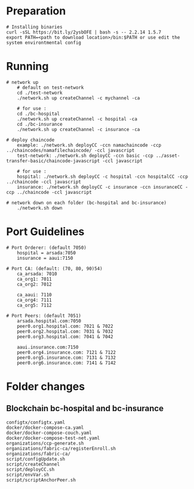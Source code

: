 # Preparation

    # Installing binaries
    curl -sSL https://bit.ly/2ysbOFE | bash -s -- 2.2.14 1.5.7
    export PATH=<path to download location>/bin:$PATH or use edit the system environtmental config

# Running

    # network up
        # default on test-network
        cd ./test-network
        ./network.sh up createChannel -c mychannel -ca

        # for use :
        cd ./bc-hospital
        ./network.sh up createChannel -c hospital -ca
        cd ./bc-insurance
        ./network.sh up createChannel -c insurance -ca

    # deploy chaincode
        example: ./network.sh deployCC -ccn namachaincode -ccp ../chaincodes/namafilechaincode/ -ccl javascript
        test-network: ./network.sh deployCC -ccn basic -ccp ../asset-transfer-basic/chaincode-javascript -ccl javascript

        # for use :
        hospital: ./network.sh deployCC -c hospital -ccn hospitalCC -ccp ../chaincode -ccl javascript
        insurance: ./network.sh deployCC -c insurance -ccn insuranceCC -ccp ../chaincode -ccl javascript

    # network down on each folder (bc-hospital and bc-insurance)
        ./network.sh down


# Port Guidelines

    # Port Orderer: (default 7050)
        hospital = arsada:7050
        insurance = aaui:7150

    # Port CA: (default: (70, 80, 90)54)
        ca_arsada: 7010
        ca_org1: 7011
        ca_org2: 7012

        ca_aaui: 7110
        ca_org4: 7111
        ca_org5: 7112

    # Port Peers: (default 7051)
        arsada.hospital.com:7050
        peer0.org1.hospital.com: 7021 & 7022
        peer0.org2.hospital.com: 7031 & 7032
        peer0.org3.hospital.com: 7041 & 7042

        aaui.insurance.com:7150
        peer0.org4.insurance.com: 7121 & 7122
        peer0.org5.insurance.com: 7131 & 7132
        peer0.org6.insurance.com: 7141 & 7142

# Folder changes

## Blockchain bc-hospital and bc-insurance

    configtx/configtx.yaml
    docker/docker-compose-ca.yaml
    docker/docker-compose-couch.yaml
    docker/docker-compose-test-net.yaml
    organizations/ccp-generate.sh
    organizations/fabric-ca/registerEnroll.sh
    organizations/fabric-ca/
    script/configUpdate.sh
    script/createChannel
    script/deployCC.sh
    script/envVar.sh
    script/scriptAnchorPeer.sh
